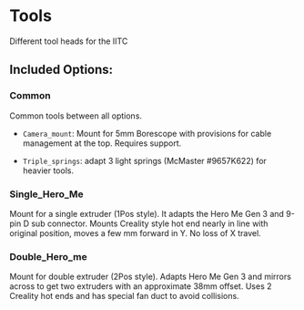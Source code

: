 # Tools

Different tool heads for the IITC

## Included Options:

### Common

Common tools between all options.

- `Camera_mount`: Mount for 5mm Borescope with provisions for cable management at the top.  Requires support.

- `Triple_springs`: adapt 3 light springs (McMaster #9657K622) for heavier tools.

### Single_Hero_Me

Mount for a single extruder (1Pos style).  It adapts the Hero Me Gen 3 and 9-pin D sub connector.  Mounts Creality style hot end nearly in line with original position, moves a few mm forward in Y.  No loss of X travel.

### Double_Hero_me

Mount for double extruder (2Pos style).  Adapts Hero Me Gen 3 and mirrors across to get two extruders with an approximate 38mm offset.  Uses 2 Creality hot ends and has special fan duct to avoid collisions.